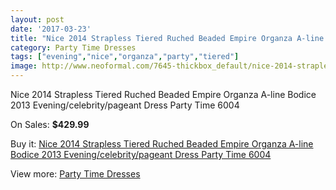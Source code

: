 ```yaml
---
layout: post
date: '2017-03-23'
title: "Nice 2014 Strapless Tiered Ruched Beaded Empire Organza A-line Bodice 2013 Evening/celebrity/pageant Dress Party Time 6004"
category: Party Time Dresses
tags: ["evening","nice","organza","party","tiered"]
image: http://www.neoformal.com/7645-thickbox_default/nice-2014-strapless-tiered-ruched-beaded-empire-organza-a-line-bodice-2013-evening-celebrity-pageant-dress-party-time-6004.jpg
---
```

Nice 2014 Strapless Tiered Ruched Beaded Empire Organza A-line Bodice 2013 Evening/celebrity/pageant Dress Party Time 6004

On Sales: **$429.99**
<a href="https://www.neoformal.com/en/party-time-dresses/2710-nice-2014-strapless-tiered-ruched-beaded-empire-organza-a-line-bodice-2013-evening-celebrity-pageant-dress-party-time-6004.html"><amp-img layout="responsive" width="600" height="600" src="//www.neoformal.com/7645-thickbox_default/nice-2014-strapless-tiered-ruched-beaded-empire-organza-a-line-bodice-2013-evening-celebrity-pageant-dress-party-time-6004.jpg" alt="Nice 2014 Strapless Tiered Ruched Beaded Empire Organza A-line Bodice 2013 Evening/celebrity/pageant Dress Party Time 6004 0" /></a>
<a href="https://www.neoformal.com/en/party-time-dresses/2710-nice-2014-strapless-tiered-ruched-beaded-empire-organza-a-line-bodice-2013-evening-celebrity-pageant-dress-party-time-6004.html"><amp-img layout="responsive" width="600" height="600" src="//www.neoformal.com/7649-thickbox_default/nice-2014-strapless-tiered-ruched-beaded-empire-organza-a-line-bodice-2013-evening-celebrity-pageant-dress-party-time-6004.jpg" alt="Nice 2014 Strapless Tiered Ruched Beaded Empire Organza A-line Bodice 2013 Evening/celebrity/pageant Dress Party Time 6004 1" /></a>
<a href="https://www.neoformal.com/en/party-time-dresses/2710-nice-2014-strapless-tiered-ruched-beaded-empire-organza-a-line-bodice-2013-evening-celebrity-pageant-dress-party-time-6004.html"><amp-img layout="responsive" width="600" height="600" src="//www.neoformal.com/7648-thickbox_default/nice-2014-strapless-tiered-ruched-beaded-empire-organza-a-line-bodice-2013-evening-celebrity-pageant-dress-party-time-6004.jpg" alt="Nice 2014 Strapless Tiered Ruched Beaded Empire Organza A-line Bodice 2013 Evening/celebrity/pageant Dress Party Time 6004 2" /></a>
<a href="https://www.neoformal.com/en/party-time-dresses/2710-nice-2014-strapless-tiered-ruched-beaded-empire-organza-a-line-bodice-2013-evening-celebrity-pageant-dress-party-time-6004.html"><amp-img layout="responsive" width="600" height="600" src="//www.neoformal.com/7647-thickbox_default/nice-2014-strapless-tiered-ruched-beaded-empire-organza-a-line-bodice-2013-evening-celebrity-pageant-dress-party-time-6004.jpg" alt="Nice 2014 Strapless Tiered Ruched Beaded Empire Organza A-line Bodice 2013 Evening/celebrity/pageant Dress Party Time 6004 3" /></a>
<a href="https://www.neoformal.com/en/party-time-dresses/2710-nice-2014-strapless-tiered-ruched-beaded-empire-organza-a-line-bodice-2013-evening-celebrity-pageant-dress-party-time-6004.html"><amp-img layout="responsive" width="600" height="600" src="//www.neoformal.com/7646-thickbox_default/nice-2014-strapless-tiered-ruched-beaded-empire-organza-a-line-bodice-2013-evening-celebrity-pageant-dress-party-time-6004.jpg" alt="Nice 2014 Strapless Tiered Ruched Beaded Empire Organza A-line Bodice 2013 Evening/celebrity/pageant Dress Party Time 6004 4" /></a>

Buy it: [Nice 2014 Strapless Tiered Ruched Beaded Empire Organza A-line Bodice 2013 Evening/celebrity/pageant Dress Party Time 6004](https://www.neoformal.com/en/party-time-dresses/2710-nice-2014-strapless-tiered-ruched-beaded-empire-organza-a-line-bodice-2013-evening-celebrity-pageant-dress-party-time-6004.html "Nice 2014 Strapless Tiered Ruched Beaded Empire Organza A-line Bodice 2013 Evening/celebrity/pageant Dress Party Time 6004")

View more: [Party Time Dresses](https://www.neoformal.com/en/25-party-time-dresses "Party Time Dresses")